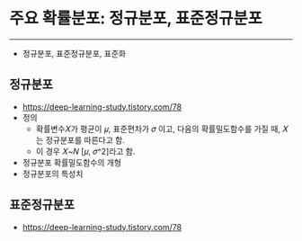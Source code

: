 # 주요 확률분포: 정규분포, 표준정규분포

---

- 정규분포, 표준정규분포, 표준화

## 정규분포

- https://deep-learning-study.tistory.com/78
- 정의 
  - 확률변수𝑋가 평균이 𝜇, 표준편차가 𝜎 이고, 다음의 확률밀도함수를 가질 때, 𝑋는 정규분포를 따른다고 함.
  - 이 경우 𝑋~𝑁 [𝜇, 𝜎^2]라고 함.
- 정규분포 확률밀도함수의 개형
- 정규분포의 특성치

## 표준정규분포

- https://deep-learning-study.tistory.com/78


